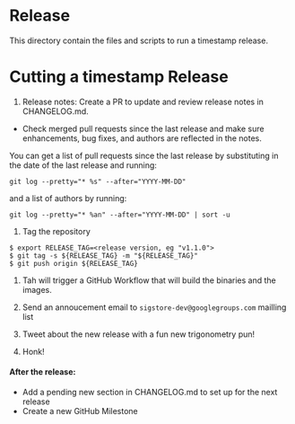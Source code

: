 # Release

This directory contain the files and scripts to run a timestamp release.

# Cutting a timestamp Release

1. Release notes: Create a PR to update and review release notes in CHANGELOG.md.
  - Check merged pull requests since the last release and make sure enhancements, bug fixes, and authors are reflected in the notes.

You can get a list of pull requests since the last release by substituting in the date of the last release and running:

```
git log --pretty="* %s" --after="YYYY-MM-DD"
```

and a list of authors by running:

```
git log --pretty="* %an" --after="YYYY-MM-DD" | sort -u
```

1. Tag the repository

```shell
$ export RELEASE_TAG=<release version, eg "v1.1.0">
$ git tag -s ${RELEASE_TAG} -m "${RELEASE_TAG}"
$ git push origin ${RELEASE_TAG}
```

1. Tah will trigger a GitHub Workflow that will build the binaries and the images.

1. Send an annoucement email to `sigstore-dev@googlegroups.com` mailling list

1. Tweet about the new release with a fun new trigonometry pun!

1. Honk!

#### After the release:

* Add a pending new section in CHANGELOG.md to set up for the next release
* Create a new GitHub Milestone
